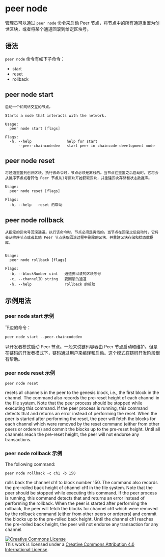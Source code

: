 # peer node

管理员可以通过 `peer node` 命令来启动 Peer 节点，将节点中的所有通道重置为创世区块，或者将某个通道回滚到给定区块号。

## 语法

`peer node` 命令有如下子命令：

  * start
  * reset
  * rollback

## peer node start
```
启动一个和网络交互的节点。

Starts a node that interacts with the network.

Usage:
  peer node start [flags]

Flags:
  -h, --help                help for start
      --peer-chaincodedev   start peer in chaincode development mode
```


## peer node reset
```
将通道重置到创世区块。执行该命令时，节点必须是离线的。当节点在重置之后启动时，它将会从排序节点或者其他 Peer 节点从1号区块开始获取区块，并重建区块存储和状态数据库。

Usage:
  peer node reset [flags]

Flags:
  -h, --help   reset 的帮助
```

## peer node rollback
```
从指定的区块号回滚通道。执行该命令时，节点必须是离线的。当节点在回滚之后启动时，它将会从排序节点或者其他 Peer 节点获取回滚过程中删除的区块，并重建区块存储和状态数据库。


Usage:
  peer node rollback [flags]

Flags:
  -b, --blockNumber uint   通道要回滚的区块序号
  -c, --channelID string   要回滚的通道
  -h, --help               rollback 的帮助
```

## 示例用法

### peer node start 示例

下边的命令：

```
peer node start --peer-chaincodedev
```

以开发者模式启动 Peer 节点。一般来说链码容器由 Peer 节点启动和维护。但是在链码的开发者模式下，链码通过用户来编译和启动。这个模式在链码开发阶段很有帮助。

### peer node reset 示例

```
peer node reset
```

resets all channels in the peer to the genesis block, i.e., the first block in the channel. The command also records the pre-reset height of each channel in the file system. Note that the peer process should be stopped while executing this command. If the peer process is running, this command detects that and returns an error instead of performing the reset. When the peer is started after performing the reset, the peer will fetch the blocks for each channel which were removed by the reset command (either from other peers or orderers) and commit the blocks up to the pre-reset height. Until all channels reach the pre-reset height, the peer will not endorse any transactions.

### peer node rollback 示例

The following command:

```
peer node rollback -c ch1 -b 150
```

rolls back the channel ch1 to block number 150. The command also records the pre-rolled back height of channel ch1 in the file system. Note that the peer should be stopped while executing this command. If the peer process is running, this command detects that and returns an error instead of performing the rollback. When the peer is started after performing the rollback, the peer will fetch the blocks for channel ch1 which were removed by the rollback command (either from other peers or orderers) and commit the blocks up to the pre-rolled back height. Until the channel ch1 reaches the pre-rolled back height, the peer will not endorse any transaction for any channel.

<a rel="license" href="http://creativecommons.org/licenses/by/4.0/"><img alt="Creative Commons License" style="border-width:0" src="https://i.creativecommons.org/l/by/4.0/88x31.png" /></a><br />This work is licensed under a <a rel="license" href="http://creativecommons.org/licenses/by/4.0/">Creative Commons Attribution 4.0 International License</a>.
